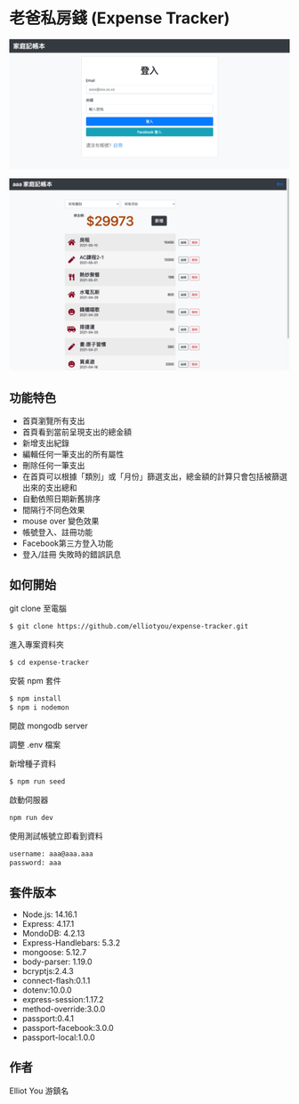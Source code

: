 # 老爸私房錢 (Expense Tracker)


![main_page](./screenshots/login_1.jpg)

![main_page](./screenshots/main_page_2.jpg)

## 功能特色
* 首頁瀏覽所有支出
* 首頁看到當前呈現支出的總金額
* 新增支出紀錄
* 編輯任何一筆支出的所有屬性
* 刪除任何一筆支出
* 在首頁可以根據「類別」或「月份」篩選支出，總金額的計算只會包括被篩選出來的支出總和
* 自動依照日期新舊排序
* 間隔行不同色效果
* mouse over 變色效果
* 帳號登入、註冊功能
* Facebook第三方登入功能
* 登入/註冊 失敗時的錯誤訊息


## 如何開始

git clone 至電腦

```bash
$ git clone https://github.com/elliotyou/expense-tracker.git
```

進入專案資料夾

```bash
$ cd expense-tracker
```

安裝 npm 套件

```bash
$ npm install
$ npm i nodemon
```

開啟 mongodb server

調整 .env 檔案

新增種子資料

```bash
$ npm run seed
```

啟動伺服器

```bash
npm run dev
```

使用測試帳號立即看到資料

```
username: aaa@aaa.aaa
password: aaa
```


## 套件版本
 * Node.js: 14.16.1
 * Express: 4.17.1
 * MondoDB: 4.2.13
 * Express-Handlebars: 5.3.2
 * mongoose: 5.12.7
 * body-parser: 1.19.0
 * bcryptjs:2.4.3
 * connect-flash:0.1.1
 * dotenv:10.0.0
 * express-session:1.17.2
 * method-override:3.0.0
 * passport:0.4.1
 * passport-facebook:3.0.0
 * passport-local:1.0.0

## 作者
Elliot You 游鎮名
